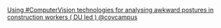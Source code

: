 [Using #ComputerVision technologies for analysing awkward postures in construction workers ( DU led )   @covcampus](https://qi.tc/qi/111299)